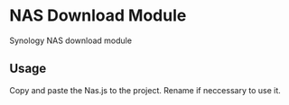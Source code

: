 # NAS Download Module
Synology NAS download module

## Usage
Copy and paste the Nas.js to the project. Rename if neccessary to use it.
